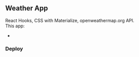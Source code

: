 ## Weather App

React Hooks, CSS with Materialize, openweathermap.org API.<br>
This app:

-

### Deploy
